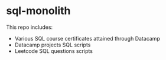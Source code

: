 # sql-monolith

This repo includes: 
<ul>
  <li>Various SQL course certificates attained through Datacamp</li> 
   <li>Datacamp projects SQL scripts</li>
    <li>Leetcode SQL questions scripts</li>
